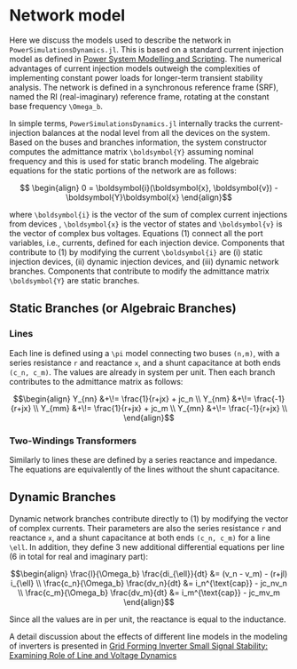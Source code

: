 # Network model

Here we discuss the models used to describe the network in `PowerSimulationsDynamics.jl`.
This is based on a standard current injection model as defined in [Power System Modelling and Scripting](https://www.springer.com/gp/book/9783642136689).
The numerical advantages of current injection models outweigh the complexities of
implementing constant power loads for longer-term transient stability analysis.
The network is defined in a synchronous reference frame (SRF), named the RI (real-imaginary)
reference frame, rotating at the constant base frequency ``\Omega_b``.

In simple terms, `PowerSimulationsDynamics.jl` internally tracks the current-injection
balances at the nodal level from all the devices on the system. Based on the buses and
branches information, the system constructor computes the admittance matrix ``\boldsymbol{Y}``
assuming nominal frequency and this is used for static branch modeling. The algebraic equations
for the static portions of the network are as follows:

```math
 \begin{align}
 0 = \boldsymbol{i}(\boldsymbol{x}, \boldsymbol{v}) - \boldsymbol{Y}\boldsymbol{x}
 \end{align}
```

where ``\boldsymbol{i}`` is the vector of the sum of complex current injections from devices
, ``\boldsymbol{x}`` is the vector of states and ``\boldsymbol{v}`` is the vector of complex
bus voltages. Equations (1) connect all the port variables, i.e., currents, defined for each
injection device. Components that contribute to (1) by modifying the current ``\boldsymbol{i}``
are (i) static injection devices, (ii) dynamic injection devices, and (iii) dynamic network
branches. Components that contribute to modify the admittance matrix ``\boldsymbol{Y}``
are static branches.

## Static Branches (or Algebraic Branches)

### Lines

Each line is defined using a ``\pi`` model connecting two buses ``(n,m)``, with a series
resistance ``r`` and reactance ``x``, and a shunt capacitance at both ends ``(c_n, c_m)``.
The values are already in system per unit. Then each branch contributes to the admittance matrix as follows:

```math
\begin{align}
Y_{nn} &+\!= \frac{1}{r+jx} + jc_n \\
Y_{nm} &+\!= \frac{-1}{r+jx} \\
Y_{mm} &+\!= \frac{1}{r+jx} + jc_m \\
Y_{mn} &+\!= \frac{-1}{r+jx} \\
\end{align}
```

### Two-Windings Transformers

Similarly to lines these are defined by a series reactance and impedance. The equations are
equivalently of the lines without the shunt capacitance.

## Dynamic Branches

Dynamic network branches contribute directly to (1) by modifying the vector of complex currents.
Their parameters are also the series resistance ``r`` and reactance ``x``, and a shunt
capacitance at both ends ``(c_n, c_m)`` for a line ``\ell``. In addition, they define 3
new additional differential equations per line (6 in total for real and imaginary part):

```math
\begin{align}
    \frac{l}{\Omega_b} \frac{di_{\ell}}{dt} &= (v_n - v_m) - (r+jl) i_{\ell} \\
     \frac{c_n}{\Omega_b} \frac{dv_n}{dt} &=  i_n^{\text{cap}} - jc_nv_n   \\
      \frac{c_m}{\Omega_b} \frac{dv_m}{dt} &= i_m^{\text{cap}} - jc_mv_m
\end{align}
```

Since all the values are in per unit, the reactance is equal to the inductance.

A detail discussion about the effects of different line models in the modeling of inverters
is presented in [Grid Forming Inverter Small Signal Stability: Examining Role of Line and Voltage Dynamics](https://ieeexplore.ieee.org/document/9255030)
